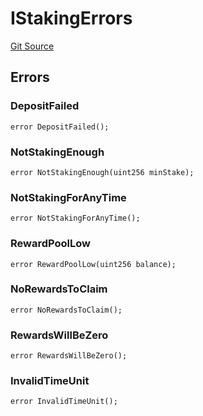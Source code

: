 # IStakingErrors
[Git Source](https://github.com/thrackle-io/tron/blob/90c179d4a2d3d05eb80cb7a50ea4891339d7488e/src/common/IErrors.sol)


## Errors
### DepositFailed

```solidity
error DepositFailed();
```

### NotStakingEnough

```solidity
error NotStakingEnough(uint256 minStake);
```

### NotStakingForAnyTime

```solidity
error NotStakingForAnyTime();
```

### RewardPoolLow

```solidity
error RewardPoolLow(uint256 balance);
```

### NoRewardsToClaim

```solidity
error NoRewardsToClaim();
```

### RewardsWillBeZero

```solidity
error RewardsWillBeZero();
```

### InvalidTimeUnit

```solidity
error InvalidTimeUnit();
```

